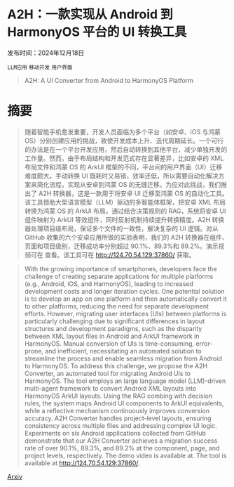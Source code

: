 # A2H：一款实现从 Android 到 HarmonyOS 平台的 UI 转换工具

发布时间：2024年12月18日

`LLM应用` `移动开发` `用户界面`

> A2H: A UI Converter from Android to HarmonyOS Platform

# 摘要

> 随着智能手机愈发重要，开发人员面临为多个平台（如安卓、iOS 与鸿蒙 OS）分别创建应用的挑战，致使开发成本上升、迭代周期延长。一个可行的办法是在一个平台开发应用，然后自动转换到其他平台，减少单独开发的工作量。然而，由于布局结构和开发范式存在显著差异，比如安卓的 XML 布局文件和鸿蒙 OS 的 ArkUI 框架的不同，平台间的用户界面（UI）迁移难度颇大。手动转换 UI 既耗时又易错，效率还低，所以需要自动化解决方案来简化流程，实现从安卓到鸿蒙 OS 的无缝迁移。为应对此挑战，我们推出了 A2H 转换器，这是一款用于将安卓 UI 迁移至鸿蒙 OS 的自动化工具。该工具借助大型语言模型（LLM）驱动的多智能体框架，把安卓 XML 布局转换为鸿蒙 OS 的 ArkUI 布局。通过结合决策规则的 RAG，系统将安卓 UI 组件映射为 ArkUI 等效组件，同时反射机制持续提升转换精度。A2H 转换器处理项目级布局，保证多个文件的一致性，解决复杂的 UI 逻辑。对从 GitHub 收集的六个安卓应用所做的实验表明，我们的 A2H 转换器在组件、页面和项目级别，迁移成功率分别超过 90.1%、89.3%和 89.2%。演示视频可在  查看。该工具可在 http://124.70.54.129:37860/ 获取。

> With the growing importance of smartphones, developers face the challenge of creating separate applications for multiple platforms (e.g., Android, iOS, and HarmonyOS), leading to increased development costs and longer iteration cycles. One potential solution is to develop an app on one platform and then automatically convert it to other platforms, reducing the need for separate development efforts. However, migrating user interfaces (UIs) between platforms is particularly challenging due to significant differences in layout structures and development paradigms, such as the disparity between XML layout files in Android and ArkUI framework in HarmonyOS. Manual conversion of UIs is time-consuming, error-prone, and inefficient, necessitating an automated solution to streamline the process and enable seamless migration from Android to HarmonyOS. To address this challenge, we propose the A2H Converter, an automated tool for migrating Android UIs to HarmonyOS. The tool employs an large language model (LLM)-driven multi-agent framework to convert Android XML layouts into HarmonyOS ArkUI layouts. Using the RAG combing with decision rules, the system maps Android UI components to ArkUI equivalents, while a reflective mechanism continuously improves conversion accuracy. A2H Converter handles project-level layouts, ensuring consistency across multiple files and addressing complex UI logic. Experiments on six Android applications collected from GitHub demonstrate that our A2H Converter achieves a migration success rate of over 90.1%, 89.3%, and 89.2% at the component, page, and project levels, respectively. The demo video is available at. The tool is available at http://124.70.54.129:37860/.

[Arxiv](https://arxiv.org/abs/2412.13693)